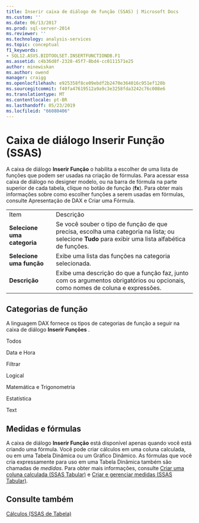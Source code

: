 ```yaml
---
title: Inserir caixa de diálogo de função (SSAS) | Microsoft Docs
ms.custom: ''
ms.date: 06/13/2017
ms.prod: sql-server-2014
ms.reviewer: ''
ms.technology: analysis-services
ms.topic: conceptual
f1_keywords:
- SQL12.ASVS.BIDTOOLSET.INSERTFUNCTIONDB.F1
ms.assetid: c4b36d8f-2328-45f7-8bd4-cc0111571e25
author: minewiskan
ms.author: owend
manager: craigg
ms.openlocfilehash: e925358f8ce09ebdf2b2470e364016c951ef120b
ms.sourcegitcommit: f40fa47619512a9a9c3e3258fda3242c76c008e6
ms.translationtype: MT
ms.contentlocale: pt-BR
ms.lasthandoff: 05/23/2019
ms.locfileid: "66080406"
---
```

# <a name="insert-function-dialog-box-ssas"></a>Caixa de diálogo Inserir Função (SSAS)
  A caixa de diálogo **Inserir Função** o habilita a escolher de uma lista de funções que podem ser usadas na criação de fórmulas. Para acessar essa caixa de diálogo no designer modelo, ou na barra de fórmula na parte superior de cada tabela, clique no botão de função (**fx**). Para obter mais informações sobre como escolher funções a serem usadas em fórmulas, consulte Apresentação de DAX e Criar uma Fórmula.  
  
|||  
|-|-|  
|Item|Descrição|  
|**Selecione uma categoria**|Se você souber o tipo de função de que precisa, escolha uma categoria na lista; ou selecione **Tudo** para exibir uma lista alfabética de funções.|  
|**Selecione uma função**|Exibe uma lista das funções na categoria selecionada.|  
|**Descrição**|Exibe uma descrição do que a função faz, junto com os argumentos obrigatórios ou opcionais, como nomes de coluna e expressões.|  
  
## <a name="function-categories"></a>Categorias de função  
 A linguagem DAX fornece os tipos de categorias de função a seguir na caixa de diálogo **Inserir Funções** .  
  
 Todos  
  
 Data e Hora  
  
 Filtrar  
  
 Logical  
  
 Matemática e Trigonometria  
  
 Estatística  
  
 Text  
  
## <a name="measures-and-formulas"></a>Medidas e fórmulas  
 A caixa de diálogo **Inserir Função** está disponível apenas quando você está criando uma fórmula. Você pode criar cálculos em uma coluna calculada, ou em uma Tabela Dinâmica ou um Gráfico Dinâmico. As fórmulas que você cria expressamente para uso em uma Tabela Dinâmica também são chamadas de *medidas*. Para obter mais informações, consulte [Criar uma coluna calculada &#40;SSAS Tabular&#41;](tabular-models/ssas-calculated-columns-create-a-calculated-column.md) e [Criar e gerenciar medidas &#40;SSAS Tabular&#41;](tabular-models/measures-ssas-tabular.md).  
  
## <a name="see-also"></a>Consulte também  
 [Cálculos &#40;SSAS de Tabela&#41;](tabular-models/calculations-ssas-tabular.md)  
  
  
